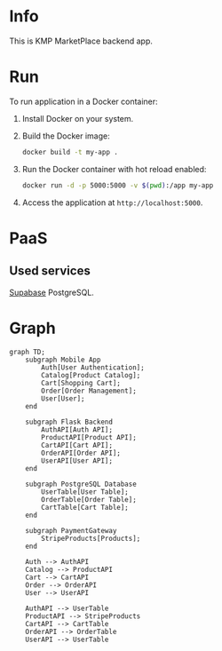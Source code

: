 # Info

This is KMP MarketPlace backend app.

# Run

To run application in a Docker container:

1. Install Docker on your system.

2. Build the Docker image:

    ```bash
    docker build -t my-app .
    ```

3. Run the Docker container with hot reload enabled:

    ```bash
    docker run -d -p 5000:5000 -v $(pwd):/app my-app
    ```

4. Access the application at `http://localhost:5000`.

# PaaS

## Used services

[Supabase](https://supabase.com/dashboard/project/ulwhvgtkewyxpcubqfjq) PostgreSQL.

# Graph

```mermaid
graph TD;
    subgraph Mobile App
        Auth[User Authentication];
        Catalog[Product Catalog];
        Cart[Shopping Cart];
        Order[Order Management];
        User[User];
    end

    subgraph Flask Backend
        AuthAPI[Auth API];
        ProductAPI[Product API];
        CartAPI[Cart API];
        OrderAPI[Order API];
        UserAPI[User API];
    end

    subgraph PostgreSQL Database
        UserTable[User Table];
        OrderTable[Order Table];
        CartTable[Cart Table];
    end

    subgraph PaymentGateway
        StripeProducts[Products];
    end

    Auth --> AuthAPI
    Catalog --> ProductAPI
    Cart --> CartAPI
    Order --> OrderAPI
    User --> UserAPI

    AuthAPI --> UserTable
    ProductAPI --> StripeProducts
    CartAPI --> CartTable
    OrderAPI --> OrderTable
    UserAPI --> UserTable
```